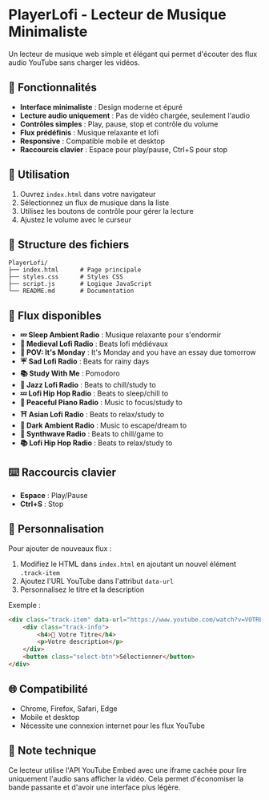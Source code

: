 # PlayerLofi - Lecteur de Musique Minimaliste

Un lecteur de musique web simple et élégant qui permet d'écouter des flux audio YouTube sans charger les vidéos.

## 🎵 Fonctionnalités

- **Interface minimaliste** : Design moderne et épuré
- **Lecture audio uniquement** : Pas de vidéo chargée, seulement l'audio
- **Contrôles simples** : Play, pause, stop et contrôle du volume
- **Flux prédéfinis** : Musique relaxante et lofi
- **Responsive** : Compatible mobile et desktop
- **Raccourcis clavier** : Espace pour play/pause, Ctrl+S pour stop

## 🚀 Utilisation

1. Ouvrez `index.html` dans votre navigateur
2. Sélectionnez un flux de musique dans la liste
3. Utilisez les boutons de contrôle pour gérer la lecture
4. Ajustez le volume avec le curseur

## 📁 Structure des fichiers

```
PlayerLofi/
├── index.html      # Page principale
├── styles.css      # Styles CSS
├── script.js       # Logique JavaScript
└── README.md       # Documentation
```

## 🎨 Flux disponibles

- **💤 Sleep Ambient Radio** : Musique relaxante pour s'endormir
- **🏰 Medieval Lofi Radio** : Beats lofi médiévaux
- **📝 POV: It's Monday** : It's Monday and you have an essay due tomorrow
- **☔ Sad Lofi Radio** : Beats for rainy days
- **📚 Study With Me** : Pomodoro
- **🎷 Jazz Lofi Radio** : Beats to chill/study to
- **💤 Lofi Hip Hop Radio** : Beats to sleep/chill to
- **🎹 Peaceful Piano Radio** : Music to focus/study to
- **⛩️ Asian Lofi Radio** : Beats to relax/study to
- **🌃 Dark Ambient Radio** : Music to escape/dream to
- **🌌 Synthwave Radio** : Beats to chill/game to
- **📚 Lofi Hip Hop Radio** : Beats to relax/study to

## ⌨️ Raccourcis clavier

- **Espace** : Play/Pause
- **Ctrl+S** : Stop

## 🔧 Personnalisation

Pour ajouter de nouveaux flux :

1. Modifiez le HTML dans `index.html` en ajoutant un nouvel élément `.track-item`
2. Ajoutez l'URL YouTube dans l'attribut `data-url`
3. Personnalisez le titre et la description

Exemple :
```html
<div class="track-item" data-url="https://www.youtube.com/watch?v=VOTRE_VIDEO_ID">
    <div class="track-info">
        <h4>🎵 Votre Titre</h4>
        <p>Votre description</p>
    </div>
    <button class="select-btn">Sélectionner</button>
</div>
```

## 🌐 Compatibilité

- Chrome, Firefox, Safari, Edge
- Mobile et desktop
- Nécessite une connexion internet pour les flux YouTube

## 📝 Note technique

Ce lecteur utilise l'API YouTube Embed avec une iframe cachée pour lire uniquement l'audio sans afficher la vidéo. Cela permet d'économiser la bande passante et d'avoir une interface plus légère. 